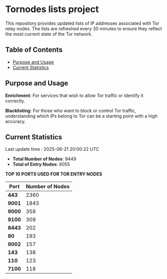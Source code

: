 # Tornodes lists project

This repository provides updated lists of IP addresses associated with Tor relay nodes. The lists are refreshed every 30 minutes to ensure they reflect the most current state of the Tor network.

## Table of Contents

- [Purpose and Usage](#purpose-and-usage)
- [Current Statistics](#current-statistics)


## Purpose and Usage

**Enrichment**: For services that wish to allow Tor traffic or identify it correctly.

**Blacklisting**: For those who want to block or control Tor traffic, understanding which IPs belong to Tor can be a starting point with a high accuracy.

## Current Statistics

Last update time : 2025-06-21 20:00:22 UTC

- **Total Number of Nodes**: 9449
- **Total of Entry Nodes**: 8055

**TOP 10 PORTS USED FOR TOR ENTRY NODES**

| **Port** | **Number of Nodes** |
|------|-----------------|
| **443**   | 2360  |
| **9001**   | 1843  |
| **9000**   | 358  |
| **9100**   | 309  |
| **8443**   | 202  |
| **80**   | 193  |
| **9002**   | 157  |
| **143**   | 138  |
| **110**   | 123  |
| **7100**   | 118  |

